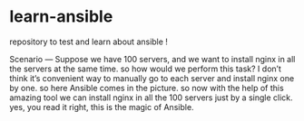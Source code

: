 # learn-ansible
repository to test and learn about ansible !

Scenario — Suppose we have 100 servers, and we want to install nginx in all the servers at the same time. so how would we perform this task? I don’t think it’s convenient way to manually go to each server and install nginx one by one. so here Ansible comes in the picture. so now with the help of this amazing tool we can install nginx in all the 100 servers just by a single click. yes, you read it right, this is the magic of Ansible.
